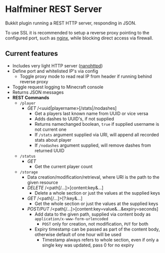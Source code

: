 # Halfminer REST Server
Bukkit plugin running a REST HTTP server, responding in JSON.

To use SSL it is recommended to setup a reverse proxy pointing to the configured port, such as [nginx](https://nginx.org/en/), while blocking direct access via firewall.

## Current features
- Includes very light HTTP server ([nanohttpd](https://github.com/NanoHttpd/nanohttpd))
- Define port and whitelisted IP's via config
  - Toggle proxy mode to read real IP from header if running behind reverse proxy
- Toggle request logging to Minecraft console
- Returns JSON messages
- **REST Commands**
  - ``/player``
    - *GET* /\<uuid|playername>\[/stats|/nodashes]
      - Get a players last known name from UUID or vice versa
      - Adds dashes to UUID's, if not supplied
      - Returns namechanged boolean, ``true`` if supplied username is not current one
      - If ``/stats`` argument supplied via URI, will append all recorded stats about player
      - If ``/nodashes`` argument supplied, will remove dashes from returned UUID
  - ``/status``
    - *GET*
      - Get the current player count
  - ``/storage``
    - Data creation/modification/retrieval, where URI is the path to the given resource
    - *DELETE* /\<path\[/...]>\[content:key&...]
      - Delete a whole section or just the values at the supplied keys
    - *GET* /\<path\[/...]>\[?:key&...]
      - Get the whole section or just the values at the supplied keys
    - *POST/PUT* /\<path\[/...]>\[content:key=value&...&expiry=seconds]
      - Add data to the given path, supplied via content body as ``application/x-www-form-urlencoded``
        - ``POST`` only for creation, not modification, ``PUT`` for both
      - Expiry timestamp can be passed as part of the content body, otherwise default of one hour will be used
        - Timestamp always refers to whole section, even if only a single key was updated, pass 0 for no expiry

